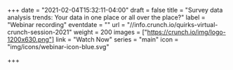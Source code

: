 +++
date = "2021-02-04T15:32:11-04:00"
draft = false
title = "Survey data analysis trends: Your data in one place or all over the place?"
label = "Webinar recording"
eventdate = ""
url = "//info.crunch.io/quirks-virtual-crunch-session-2021"
weight = 200
images = ["https://crunch.io/img/logo-1200x630.png"]
link = "Watch Now"
series = "main"
icon = "img/icons/webinar-icon-blue.svg"

+++
